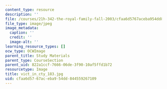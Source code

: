 ```yaml
---
content_type: resource
description: ''
file: /courses/21h-342-the-royal-family-fall-2003/cfaa6d5767aceba954dd844559267109_vict_in_cty_183.jpg
file_type: image/jpeg
image_metadata:
  caption: ''
  credit: ''
  image-alt: ''
learning_resource_types: []
ocw_type: OCWImage
parent_title: Study Materials
parent_type: CourseSection
parent_uid: 822a1ccf-7666-06de-3f90-10af5ffd1b72
resourcetype: Image
title: vict_in_cty_183.jpg
uid: cfaa6d57-67ac-eba9-54dd-844559267109
---
```

